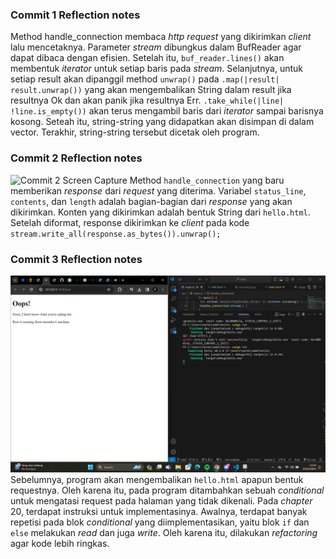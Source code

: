 ### Commit 1 Reflection notes
Method handle_connection membaca *http request* yang dikirimkan *client* lalu mencetaknya. Parameter *stream* dibungkus dalam BufReader agar dapat dibaca dengan efisien. Setelah itu, `buf_reader.lines()` akan membentuk *iterator* untuk setiap baris pada *stream*. Selanjutnya, untuk setiap result akan dipanggil method `unwrap()` pada `.map(|result| result.unwrap())` yang akan mengembalikan String dalam result jika resultnya Ok dan akan panik jika resultnya Err. `.take_while(|line| !line.is_empty())` akan terus mengambil baris dari *iterator* sampai barisnya kosong. Seteah itu, string-string yang didapatkan akan disimpan di dalam vector. Terakhir, string-string tersebut dicetak oleh program.

### Commit 2 Reflection notes
![Commit 2 Screen Capture](asssets/images/commit2.png)
Method `handle_connection` yang baru memberikan *response* dari *request* yang diterima. Variabel `status_line`, `contents`, dan `length` adalah bagian-bagian dari *response* yang akan dikirimkan. Konten yang dikirimkan adalah bentuk String dari `hello.html`. Setelah diformat, response dikirimkan ke *client* pada kode `stream.write_all(response.as_bytes()).unwrap();`

### Commit 3 Reflection notes
![Commit 3 Screen Capture](assets/images/commit3.png)
Sebelumnya, program akan mengembalikan `hello.html` apapun bentuk requestnya. Oleh karena itu, pada program ditambahkan sebuah *conditional* untuk mengatasi request pada halaman yang tidak dikenali. Pada *chapter* 20, terdapat instruksi untuk implementasinya. Awalnya, terdapat banyak repetisi pada blok *conditional* yang diimplementasikan, yaitu blok `if` dan `else` melakukan *read* dan juga *write*. Oleh karena itu, dilakukan *refactoring* agar kode lebih ringkas.